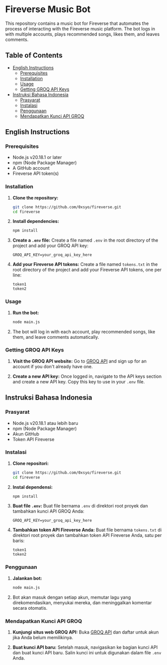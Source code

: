 # Fireverse Music Bot

This repository contains a music bot for Fireverse that automates the process of interacting with the Fireverse music platform. The bot logs in with multiple accounts, plays recommended songs, likes them, and leaves comments.

## Table of Contents
- [English Instructions](#english-instructions)
  - [Prerequisites](#prerequisites)
  - [Installation](#installation)
  - [Usage](#usage)
  - [Getting GROQ API Keys](#getting-groq-api-keys)
- [Instruksi Bahasa Indonesia](#instruksi-bahasa-indonesia)
  - [Prasyarat](#prasyarat)
  - [Instalasi](#instalasi)
  - [Penggunaan](#penggunaan)
  - [Mendapatkan Kunci API GROQ](#mendapatkan-kunci-api-groq)

## English Instructions

### Prerequisites
- Node.js v20.18.1 or later
- npm (Node Package Manager)
- A GitHub account
- Fireverse API token(s)

### Installation
1. **Clone the repository:**
    ```sh
    git clone https://github.com/0xsyo/fireverse.git
    cd fireverse
    ```

2. **Install dependencies:**
    ```sh
    npm install
    ```

3. **Create a `.env` file:**
    Create a file named `.env` in the root directory of the project and add your GROQ API key:
    ```
    GROQ_API_KEY=your_groq_api_key_here
    ```

4. **Add your Fireverse API tokens:**
    Create a file named `tokens.txt` in the root directory of the project and add your Fireverse API tokens, one per line:
    ```
    token1
    token2
    ```

### Usage
1. **Run the bot:**
    ```sh
    node main.js
    ```

2. The bot will log in with each account, play recommended songs, like them, and leave comments automatically.

### Getting GROQ API Keys
1. **Visit the GROQ API website:**
    Go to [GROQ API](https://console.groq.com/keys) and sign up for an account if you don't already have one.

2. **Create a new API key:**
    Once logged in, navigate to the API keys section and create a new API key. Copy this key to use in your `.env` file.

## Instruksi Bahasa Indonesia

### Prasyarat
- Node.js v20.18.1 atau lebih baru
- npm (Node Package Manager)
- Akun GitHub
- Token API Fireverse

### Instalasi
1. **Clone repositori:**
    ```sh
    git clone https://github.com/0xsyo/fireverse.git
    cd fireverse
    ```

2. **Instal dependensi:**
    ```sh
    npm install
    ```

3. **Buat file `.env`:**
    Buat file bernama `.env` di direktori root proyek dan tambahkan kunci API GROQ Anda:
    ```
    GROQ_API_KEY=your_groq_api_key_here
    ```

4. **Tambahkan token API Fireverse Anda:**
    Buat file bernama `tokens.txt` di direktori root proyek dan tambahkan token API Fireverse Anda, satu per baris:
    ```
    token1
    token2
    ```

### Penggunaan
1. **Jalankan bot:**
    ```sh
    node main.js
    ```

2. Bot akan masuk dengan setiap akun, memutar lagu yang direkomendasikan, menyukai mereka, dan meninggalkan komentar secara otomatis.

### Mendapatkan Kunci API GROQ
1. **Kunjungi situs web GROQ API:**
    Buka [GROQ API](https://console.groq.com/keys) dan daftar untuk akun jika Anda belum memilikinya.

2. **Buat kunci API baru:**
    Setelah masuk, navigasikan ke bagian kunci API dan buat kunci API baru. Salin kunci ini untuk digunakan dalam file `.env` Anda.
``` ▋
